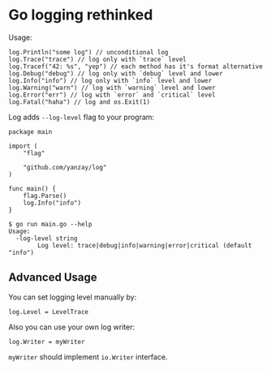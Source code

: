 # Go logging rethinked

Usage:

```
log.Println("some log") // unconditional log
log.Trace("trace") // log only with `trace` level
log.Tracef("42: %s", "yep") // each method has it's format alternative
log.Debug("debug") // log only with `debug` level and lower
log.Info("info") // log only with `info` level and lower
log.Warning("warn") // log with `warning` level and lower
log.Error("err") // log with `error` and `critical` level
log.Fatal("haha") // log and os.Exit(1)
```

Log adds `--log-level` flag to your program:

```
package main

import (
    "flag"

    "github.com/yanzay/log"
)

func main() {
    flag.Parse()
    log.Info("info")
}
```

```
$ go run main.go --help
Usage:
  -log-level string
        Log level: trace|debug|info|warning|error|critical (default "info")
```

## Advanced Usage

You can set logging level manually by:
```
log.Level = LevelTrace
```

Also you can use your own log writer:

```
log.Writer = myWriter
```

`myWriter` should implement `io.Writer` interface.

